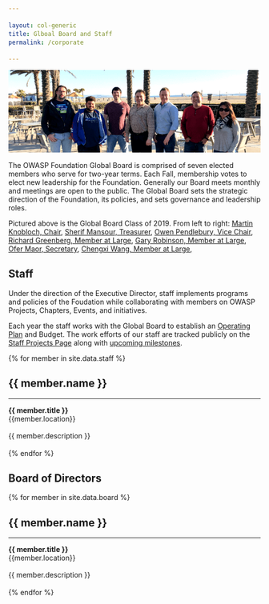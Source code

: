 ```yaml
---

layout: col-generic
title: Glboal Board and Staff
permalink: /corporate

---
```


<img src="/assets/images/web/board.png" alt="Global Board Class of 2019">

The OWASP Foundation Global Board is comprised of seven elected members who serve for two-year terms. Each Fall, membership votes to elect new leadership for the Foundation. Generally our Board meets monthly and meetings are open to the public. The Global Board sets the strategic direction of the Foundation, its policies, and sets governance and leadership roles. 

Pictured above is the Global Board Class of 2019. From left to right: [Martin Knobloch, Chair](mailto:martin.knobloch@owasp.org), [Sherif Mansour, Treasurer](mailto:sherif.mansour@owasp.org), [Owen Pendlebury, Vice Chair](mailto:owen.pendlebury@owasp.org), [Richard Greenberg, Member at Large](mailto:richard.greenberg@owasp.org), [Gary Robinson, Member at Large](mailto:gary.robinson@owasp.org), [Ofer Maor, Secretary](mailto:ofer.maor@owasp.org), [Chengxi Wang, Member at Large](mailto:chengxi.wang@owasp.org), 

## Staff

Under the direction of the Executive Director, staff implements programs and policies of the Foudation while collaborating with members on OWASP Projects, Chapters, Events, and initiatives.

Each year the staff works with the Global Board to establish an [Operating Plan](/www-staff/operating-plan/2020) and Budget. The work efforts of our staff are tracked publicly on the [Staff Projects Page](/www-staff/) along with [upcoming milestones](/www-staff/milestones).

<section id="staff" class="corporate">
<div>	
 {% for member in site.data.staff %}
    <div class="member-container">
        <div class="member-img-container">	
            <div class="member-img" style="background-image: url(/assets/images{{ member.image }});">
            </div>
        </div>
        <div class="member-caption"><h2>{{ member.name }}</h2><hr><strong>{{ member.title }}</strong><br/><div class="member-location">{{member.location}}</div></div><br/>
        <div class="member-info">{{ member.description }}</div>	
    </div>
    <div style="height:18px;"></div>
{% endfor %}	
</div>
</section>


<h2>Board of Directors</h2>

<section id="board" class="corporate">
<div>	
 {% for member in site.data.board %}
    <div class="member-container">
        <div class="member-img-container">	
            <div class="member-img" style="background-image: url(/assets/images{{ member.image }});">
            </div>
        </div>
        <div class="member-caption"><h2>{{ member.name }}</h2><hr><strong>{{ member.title }}</strong><br/><div class="member-location">{{member.location}}</div></div><br/>
        <div class="member-info">{{ member.description }}</div>	
    </div>
    <div style="height:18px;"></div>
{% endfor %}	
</div>
</section>
